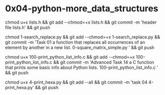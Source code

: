  # 0x04-python-more_data_structures





chmod u+x lists.h && git add --chmod=+x lists.h && git commit -m 'header file lists.h' && git push

chmod 1-search_replace.py && git add --chmod=+x 1-search_replace.py && git commit -m 'Task 01 a function that replaces all occurrences of an element by another in a new list. 0-square_matrix_simple.py  ' && git push


chmod u+x 100-print_python_list_info.c  && git add --chmod=+x 100-print_python_list_info.c  && git commit -m 'Advanced Task 14   a C function that prints some basic info about Python lists. 100-print_python_list_info.c ' && git push

chmod u+x 4-print_hexa.py && git add --all && git commit -m 'task 04 4-print_hexa.py' && git push
